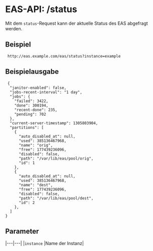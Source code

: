#  EAS-API: /status

Mit dem `status`-Request kann der aktuelle Status des EAS abgefragt werden.

##  Beispiel

~~~
 http://eas.example.com/eas/status?instance=example
~~~


##  Beispielausgabe

~~~
 {
  "janitor-enabled": false,
  "jobs-recent-interval": "1 day",
  "jobs": {
    "failed": 3422,
    "done": 300194,
    "recent-done": 235,
    "pending": 702
  },
  "current-server-timestamp": 1305803904,
  "partitions": [
    {
      "auto_disabled_at": null,
      "used": 385136467968,
      "name": "orig",
      "free": 177439236096,
      "disabled": false,
      "path": "/var/lib/eas/pool/orig",
      "id": 1
    },
    {
      "auto_disabled_at": null,
      "used": 385136467968,
      "name": "dest",
      "free": 177439236096,
      "disabled": false,
      "path": "/var/lib/eas/pool/dest",
      "id": 2
    },
  ]
}
~~~

##  Parameter


|---|---|
|`instance`          |Name der Instanz|




